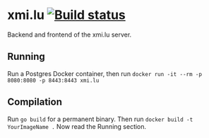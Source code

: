 # xmi.lu [![Build status](https://travis-ci.org/eonmilu/xmi.lu.svg?branch=master)](https://travis-ci.org/eonmilu/xmi.lu/)

Backend and frontend of the xmi.lu server.

## Running

Run a Postgres Docker container, then run `docker run -it --rm -p 8080:8080 -p 8443:8443 xmi.lu`

## Compilation

Run `go build` for a permanent binary.
Then run `docker build -t YourImageName .`
Now read the Running section.
